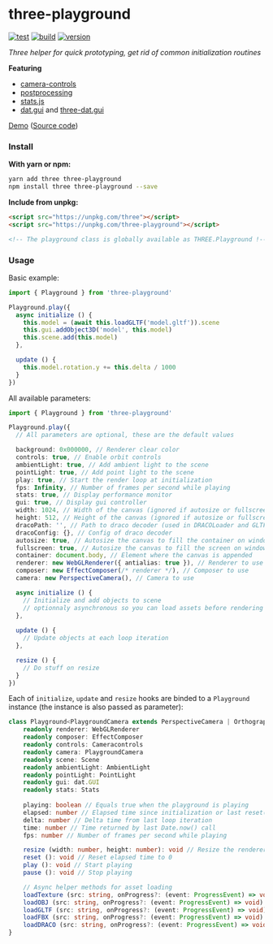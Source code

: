 # three-playground

[![test](https://github.com/juliendargelos/three-playground/workflows/test/badge.svg?branch=master)](https://github.com/juliendargelos/three-playground/actions?workflow=test)
[![build](https://github.com/juliendargelos/three-playground/workflows/build/badge.svg?branch=master)](https://github.com/juliendargelos/three-playground/actions?workflow=build)
[![version](https://img.shields.io/github/package-json/v/juliendargelos/three-playground)](https://github.com/juliendargelos/three-playground)

*Three helper for quick prototyping, get rid of common initialization routines*

**Featuring**

- [camera-controls](https://github.com/yomotsu/camera-controls)
- [postprocessing](https://github.com/vanruesc/postprocessing)
- [stats.js](https://github.com/mrdoob/stats.js)
- [dat.gui](https://github.com/dataarts/dat.gui) and [three-dat.gui](https://github.com/SolalDR/three-dat.gui)

[Demo](https://juliendargelos.com/three-playground) ([Source code](https://github.com/juliendargelos/three-playground/blob/master/demo/index.ts))

### Install

**With yarn or npm:**

```bash
yarn add three three-playground
npm install three three-playground --save
```

**Include from unpkg:**

```html
<script src="https://unpkg.com/three"></script>
<script src="https://unpkg.com/three-playground"></script>

<!-- The playground class is globally available as THREE.Playground !-->
```

### Usage

Basic example:

```typescript
import { Playground } from 'three-playground'

Playground.play({
  async initialize () {
    this.model = (await this.loadGLTF('model.gltf')).scene
    this.gui.addObject3D('model', this.model)
    this.scene.add(this.model)
  },

  update () {
    this.model.rotation.y += this.delta / 1000
  }
})
```

All available parameters:

```typescript
import { Playground } from 'three-playground'

Playground.play({
  // All parameters are optional, these are the default values

  background: 0x000000, // Renderer clear color
  controls: true, // Enable orbit controls
  ambientLight: true, // Add ambient light to the scene
  pointLight: true, // Add point light to the scene
  play: true, // Start the render loop at initialization
  fps: Infinity, // Number of frames per second while playing
  stats: true, // Display performance monitor
  gui: true, // Display gui controller
  width: 1024, // Width of the canvas (ignored if autosize or fullscreen are se to true)
  height: 512, // Height of the canvas (ignored if autosize or fullscreen are se to true)
  dracoPath: '', // Path to draco decoder (used in DRACOLoader and GLTFLoader if provided)
  dracoConfig: {}, // Config of draco decoder
  autosize: true, // Autosize the canvas to fill the container on window resize (ignored if fullscreen is set to true)
  fullscreen: true, // Autosize the canvas to fill the screen on window resize
  container: document.body, // Element where the canvas is appended
  renderer: new WebGLRenderer({ antialias: true }), // Renderer to use
  composer: new EffectComposer(/* renderer */), // Composer to use
  camera: new PerspectiveCamera(), // Camera to use

  async initialize () {
    // Initialize and add objects to scene
    // optionnaly asynchronous so you can load assets before rendering starts
  },
  
  update () {
    // Update objects at each loop iteration
  },

  resize () {
    // Do stuff on resize
  }
})
```

Each of `initialize`, `update` and `resize` hooks are binded to a `Playground` instance (the instance is also passed as parameter):

```typescript
class Playground<PlaygroundCamera extends PerspectiveCamera | OrthographicCamera> {
    readonly renderer: WebGLRenderer
    readonly composer: EffectComposer
    readonly controls: Cameracontrols
    readonly camera: PlaygroundCamera
    readonly scene: Scene
    readonly ambientLight: AmbientLight
    readonly pointLight: PointLight
    readonly gui: dat.GUI
    readonly stats: Stats
    
    playing: boolean // Equals true when the playground is playing
    elapsed: number // Elapsed time since initialization or last reset() call
    delta: number // Delta time from last loop iteration
    time: number // Time returned by last Date.now() call
    fps: number // Number of frames per second while playing

    resize (width: number, height: number): void // Resize the renderer and set camera aspect (if perspective) or boundaries (if orthographic)
    reset (): void // Reset elapsed time to 0
    play (): void // Start playing
    pause (): void // Stop playing

    // Async helper methods for asset loading
    loadTexture (src: string, onProgress?: (event: ProgressEvent) => void): Promise<Texture>
    loadOBJ (src: string, onProgress?: (event: ProgressEvent) => void): Promise<Object3D>
    loadGLTF (src: string, onProgress?: (event: ProgressEvent) => void): Promise<GLTF>
    loadFBX (src: string, onProgress?: (event: ProgressEvent) => void): Promise<Group>
    loadDRACO (src: string, onProgress?: (event: ProgressEvent) => void): Promise<BufferGeometry>
}
```

